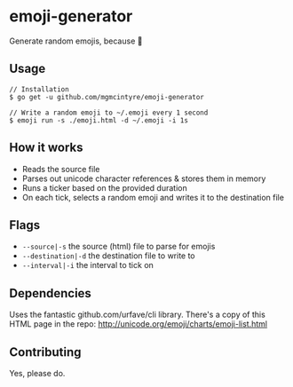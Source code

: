 # emoji-generator
Generate random emojis, because 🐼

## Usage
```
// Installation
$ go get -u github.com/mgmcintyre/emoji-generator

// Write a random emoji to ~/.emoji every 1 second
$ emoji run -s ./emoji.html -d ~/.emoji -i 1s
```

## How it works
+ Reads the source file
+ Parses out unicode character references & stores them in memory
+ Runs a ticker based on the provided duration
+ On each tick, selects a random emoji and writes it to the destination file

## Flags
+ `--source|-s` the source (html) file to parse for emojis
+ `--destination|-d` the destination file to write to
+ `--interval|-i` the interval to tick on

## Dependencies
Uses the fantastic github.com/urfave/cli library.
There's a copy of this HTML page in the repo: http://unicode.org/emoji/charts/emoji-list.html

## Contributing
Yes, please do.
